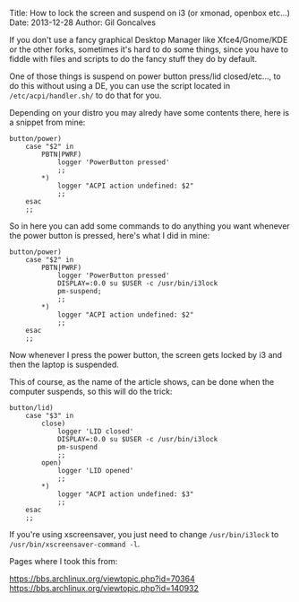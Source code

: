 Title: How to lock the screen and suspend on i3 (or xmonad, openbox etc...)
Date: 2013-12-28
Author: Gil Goncalves

If you don't use a fancy graphical Desktop Manager like Xfce4/Gnome/KDE or the other forks,
sometimes it's hard to do some things, since you have to fiddle with files and scripts to
do the fancy stuff they do by default.

One of those things is suspend on power button press/lid closed/etc..., to do this without
using a DE, you can use the script located in `/etc/acpi/handler.sh/` to do that for you.

Depending on your distro you may alredy have some contents there, here is a snippet from mine:


    button/power)
        case "$2" in
            PBTN|PWRF)
                logger 'PowerButton pressed'
                ;;
            *)
                logger "ACPI action undefined: $2"
                ;;
        esac
        ;;


So in here you can add some commands to do anything you want whenever the power button is pressed,
here's what I did in mine:


    button/power)
        case "$2" in
            PBTN|PWRF)
                logger 'PowerButton pressed'
                DISPLAY=:0.0 su $USER -c /usr/bin/i3lock
                pm-suspend;
                ;;
            *)
                logger "ACPI action undefined: $2"
                ;;
        esac
        ;;


Now whenever I press the power button, the screen gets locked by i3 and then the laptop is suspended.

This of course, as the name of the article shows, can be done when the computer suspends, so this
will do the trick:

    button/lid)
        case "$3" in
            close)
                logger 'LID closed'
                DISPLAY=:0.0 su $USER -c /usr/bin/i3lock
                pm-suspend
                ;;
            open)
                logger 'LID opened'
                ;;
            *)
                logger "ACPI action undefined: $3"
                ;;
        esac
        ;;


If you're using xscreensaver, you just need to change `/usr/bin/i3lock` to
 `/usr/bin/xscreensaver-command -l`.

Pages where I took this from:

https://bbs.archlinux.org/viewtopic.php?id=70364
https://bbs.archlinux.org/viewtopic.php?id=140932

